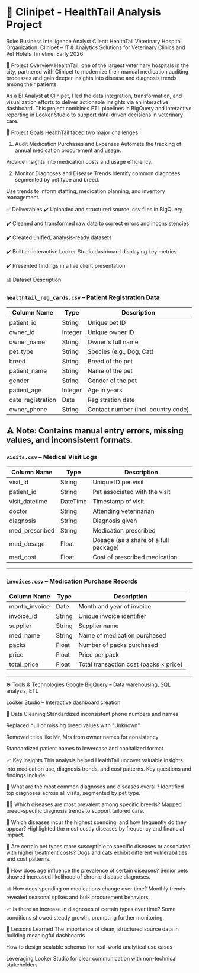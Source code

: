 # 🐾 Clinipet - HealthTail Analysis Project
Role: Business Intelligence Analyst
Client: HealthTail Veterinary Hospital
Organization: Clinipet – IT & Analytics Solutions for Veterinary Clinics and Pet Hotels
Timeline: Early 2026

📘 Project Overview
HealthTail, one of the largest veterinary hospitals in the city, partnered with Clinipet to modernize their manual medication auditing processes and gain deeper insights into disease and diagnosis trends among their patients.

As a BI Analyst at Clinipet, I led the data integration, transformation, and visualization efforts to deliver actionable insights via an interactive dashboard. This project combines ETL pipelines in BigQuery and interactive reporting in Looker Studio to support data-driven decisions in veterinary care.

🎯 Project Goals
HealthTail faced two major challenges:

1. Audit Medication Purchases and Expenses
Automate the tracking of annual medication procurement and usage.

Provide insights into medication costs and usage efficiency.

2. Monitor Diagnoses and Disease Trends
Identify common diagnoses segmented by pet type and breed.

Use trends to inform staffing, medication planning, and inventory management.

✅ Deliverables
✔️ Uploaded and structured source .csv files in BigQuery

✔️ Cleaned and transformed raw data to correct errors and inconsistencies

✔️ Created unified, analysis-ready datasets

✔️ Built an interactive Looker Studio dashboard displaying key metrics

✔️ Presented findings in a live client presentation

📊 Dataset Description
### `healthtail_reg_cards.csv` – Patient Registration Data

| Column Name       | Type    | Description                                         |
|-------------------|---------|-----------------------------------------------------|
| patient_id        | String  | Unique pet ID                                       |
| owner_id          | Integer | Unique owner ID                                     |
| owner_name        | String  | Owner's full name                                   |
| pet_type          | String  | Species (e.g., Dog, Cat)                            |
| breed             | String  | Breed of the pet                                    |
| patient_name      | String  | Name of the pet                                     |
| gender            | String  | Gender of the pet                                   |
| patient_age       | Integer | Age in years                                        |
| date_registration | Date    | Registration date                                   |
| owner_phone       | String  | Contact number (incl. country code)                 |

⚠️ Note: Contains manual entry errors, missing values, and inconsistent formats.
---


### `visits.csv` – Medical Visit Logs

| Column Name    | Type     | Description                                       |
|----------------|----------|-------------------------------------------------|
| visit_id       | String   | Unique ID per visit                              |
| patient_id     | String   | Pet associated with the visit                    |
| visit_datetime | DateTime | Timestamp of visit                               |
| doctor         | String   | Attending veterinarian                           |
| diagnosis      | String   | Diagnosis given                                 |
| med_prescribed | String   | Medication prescribed                            |
| med_dosage     | Float    | Dosage (as a share of a full package)           |
| med_cost       | Float    | Cost of prescribed medication                    |

---

### `invoices.csv` – Medication Purchase Records

| Column Name   | Type    | Description                                     |
|---------------|---------|------------------------------------------------|
| month_invoice | Date    | Month and year of invoice                       |
| invoice_id    | String  | Unique invoice identifier                       |
| supplier      | String  | Supplier name                                  |
| med_name      | String  | Name of medication purchased                    |
| packs         | Float   | Number of packs purchased                       |
| price         | Float   | Price per pack                                 |
| total_price   | Float   | Total transaction cost (packs × price)         |

---
⚙️ Tools & Technologies
Google BigQuery – Data warehousing, SQL analysis, ETL

Looker Studio – Interactive dashboard creation

🧹 Data Cleaning
Standardized inconsistent phone numbers and names

Replaced null or missing breed values with "Unknown"

Removed titles like Mr, Mrs from owner names for consistency

Standardized patient names to lowercase and capitalized format

📈 Key Insights
This analysis helped HealthTail uncover valuable insights into medication use, diagnosis trends, and cost patterns. Key questions and findings include:

🐾 What are the most common diagnoses and diseases overall?
Identified top diagnoses across all visits, segmented by pet type.

🐕‍🦺 Which diseases are most prevalent among specific breeds?
Mapped breed-specific diagnosis trends to support tailored care.

💸 Which diseases incur the highest spending, and how frequently do they appear?
Highlighted the most costly diseases by frequency and financial impact.

🧬 Are certain pet types more susceptible to specific diseases or associated with higher treatment costs?
Dogs and cats exhibit different vulnerabilities and cost patterns.

📅 How does age influence the prevalence of certain diseases?
Senior pets showed increased likelihood of chronic disease diagnoses.

📊 How does spending on medications change over time?
Monthly trends revealed seasonal spikes and bulk procurement behaviors.

📈 Is there an increase in diagnoses of certain types over time?
Some conditions showed steady growth, prompting further monitoring.

🧠 Lessons Learned
The importance of clean, structured source data in building meaningful dashboards

How to design scalable schemas for real-world analytical use cases

Leveraging Looker Studio for clear communication with non-technical stakeholders
